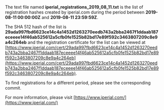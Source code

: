 The text file named **iperial_registrations_2019_08_11.txt** is the list of registration hashes created by iperial.com during the period between **2019-08-11 00:00:00Z** and **2019-08-11 23:59:59Z**.

The SHA 512 hash of the list is **29ada997fbd6623ce14c4a1452d1263270eedb743a2bba2467f1ddaab187eceeee14f46ab525612a5cfb0fe1525b82bd17e89f592c3463807209c8e9a4c264eb** and the registration certificate for the list can be viewed at [https://www.iperial.com/cert/29ada997fbd6623ce14c4a1452d1263270eedb743a2bba2467f1ddaab187eceeee14f46ab525612a5cfb0fe1525b82bd17e89f592c3463807209c8e9a4c264eb](https://www.iperial.com/cert/29ada997fbd6623ce14c4a1452d1263270eedb743a2bba2467f1ddaab187eceeee14f46ab525612a5cfb0fe1525b82bd17e89f592c3463807209c8e9a4c264eb).

To find registrations for a different period, please see the corresponding commit.

For more information, please visit [https://www.iperial.com/](https://www.iperial.com/)

